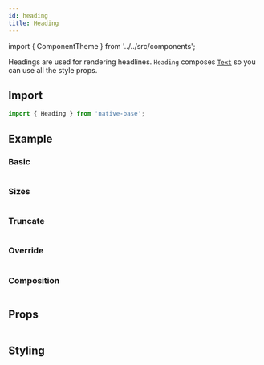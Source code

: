 ```yaml
---
id: heading
title: Heading
---
```


import { ComponentTheme } from '../../src/components';

Headings are used for rendering headlines. `Heading` composes [`Text`](/text) so you can use all the style props.

## Import

```jsx
import { Heading } from 'native-base';
```

## Example

### Basic

```ComponentSnackPlayer path=primitives,Heading,Basic.tsx

```

### Sizes

```ComponentSnackPlayer path=primitives,Heading,Sizes.tsx

```

### Truncate

```ComponentSnackPlayer path=primitives,Heading,Truncate.tsx

```

### Override

```ComponentSnackPlayer path=primitives,Heading,OverridenStyle.tsx

```

### Composition

```ComponentSnackPlayer path=primitives,Heading,Composition.tsx

```

## Props

```ComponentPropTable path=primitives,Heading,index.tsx

```

## Styling

<ComponentTheme name="heading" fileName="heading" />
